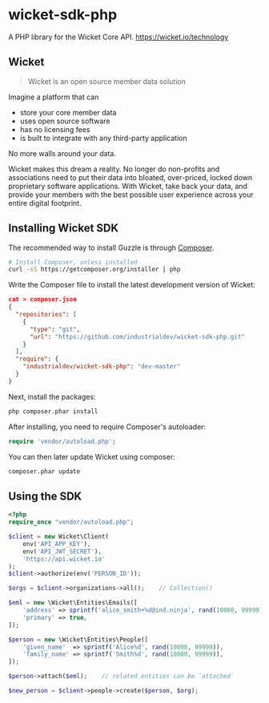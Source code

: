 wicket-sdk-php
==============

A PHP library for the Wicket Core API. https://wicket.io/technology

## Wicket

> Wicket is an open source member data solution

Imagine a platform that can

- store your core member data
- uses open source software
- has no licensing fees
- is built to integrate with any third-party application

No more walls around your data.

Wicket makes this dream a reality.
No longer do non-profits and associations need to put their data into bloated, over-priced, locked down proprietary software applications.
With Wicket, take back your data, and provide your members with the best possible user experience across your entire digital footprint.

## Installing Wicket SDK

The recommended way to install Guzzle is through
[Composer](http://getcomposer.org).

```bash
# Install Composer, unless installed
curl -sS https://getcomposer.org/installer | php
```

Write the Composer file to install the latest development version of Wicket:

```json
cat > composer.json
{
  "repositories": [
    {
      "type": "git",
      "url": "https://github.com/industrialdev/wicket-sdk-php.git"
    }
  ],
  "require": {
    "industrialdev/wicket-sdk-php": "dev-master"
  }
}
```

Next, install the packages:

```bash
php composer.phar install
```

After installing, you need to require Composer's autoloader:

```php
require 'vendor/autoload.php';
```

You can then later update Wicket using composer:

```bash
composer.phar update
```

## Using the SDK

```php
<?php
require_once "vendor/autoload.php";

$client = new Wicket\Client(
	env('API_APP_KEY'),
	env('API_JWT_SECRET'),
	'https://api.wicket.io'
);
$client->authorize(env('PERSON_ID'));

$orgs = $client->organizations->all();    // Collection()

$eml = new \Wicket\Entities\Emails([
	'address' => sprintf('alice_smith+%d@ind.ninja', rand(10000, 99999)),
	'primary' => true,
]);

$person = new \Wicket\Entities\People([
	'given_name'  => sprintf('Alice%d', rand(10000, 99999)),
	'family_name' => sprintf('Smith%d', rand(10000, 99999)),
]);

$person->attach($eml);    // related entities can be `attached`

$new_person = $client->people->create($person, $org);
```
